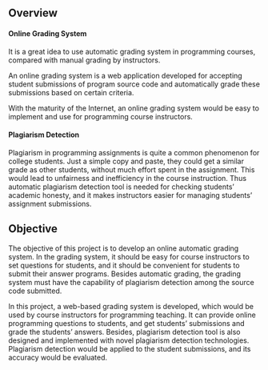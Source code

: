 ## Overview
#### Online Grading System
It is a great idea to use automatic grading system in programming courses, compared with manual grading by instructors. 

An online grading system is a web application developed for accepting student submissions of program source code and automatically grade these submissions based on certain criteria. 

With the maturity of the Internet, an online grading system would be easy to implement and use for programming course instructors.

#### Plagiarism Detection
Plagiarism in programming assignments is quite a common phenomenon for college students. Just a simple copy and paste, they could get a similar grade as other students, without much effort spent in the assignment. This would lead to unfairness and inefficiency in the course instruction. Thus automatic plagiarism detection tool is needed for checking students’ academic honesty, and it makes instructors easier for managing students’ assignment submissions.

## Objective
The objective of this project is to develop an online automatic grading system. In the grading system, it should be easy for course instructors to set questions for students, and it should be convenient for students to submit their answer programs. Besides automatic grading, the grading system must have the capability of plagiarism detection among the source code submitted. 

In this project, a web-based grading system is developed, which would be used by course instructors for programming teaching. It can provide online programming questions to students, and get students’ submissions and grade the students’ answers. Besides, plagiarism detection tool is also designed and implemented with novel plagiarism detection technologies. Plagiarism detection would be applied to the student submissions, and its accuracy would be evaluated.
